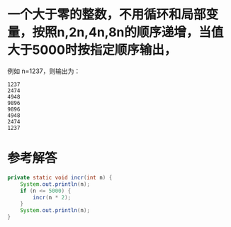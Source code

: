 # 一个大于零的整数，不用循环和局部变量，按照n,2n,4n,8n的顺序递增，当值大于5000时按指定顺序输出，

例如 n=1237，则输出为：


```
1237
2474
4948
9896
9896
4948
2474
1237
```

# 参考解答

```java
private static void incr(int n) {
	System.out.println(n);
	if (n <= 5000) {
		incr(n * 2);
	}
	System.out.println(n);
}
```